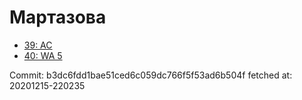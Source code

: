 # Мартазова
- [39: AC](39.md)
- [40: WA 5](40.md)

Commit: b3dc6fdd1bae51ced6c059dc766f5f53ad6b504f
 fetched at: 20201215-220235
